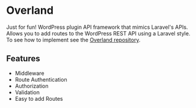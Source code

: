 # Overland
Just for fun! WordPress plugin API framework that mimics Laravel's APIs. Allows you to add routes to the WordPress REST API using a Laravel style. To see how to implement see the [Overland repository](https://github.com/isaacdew/overland).

## Features

- Middleware
- Route Authentication
- Authorization
- Validation
- Easy to add Routes
